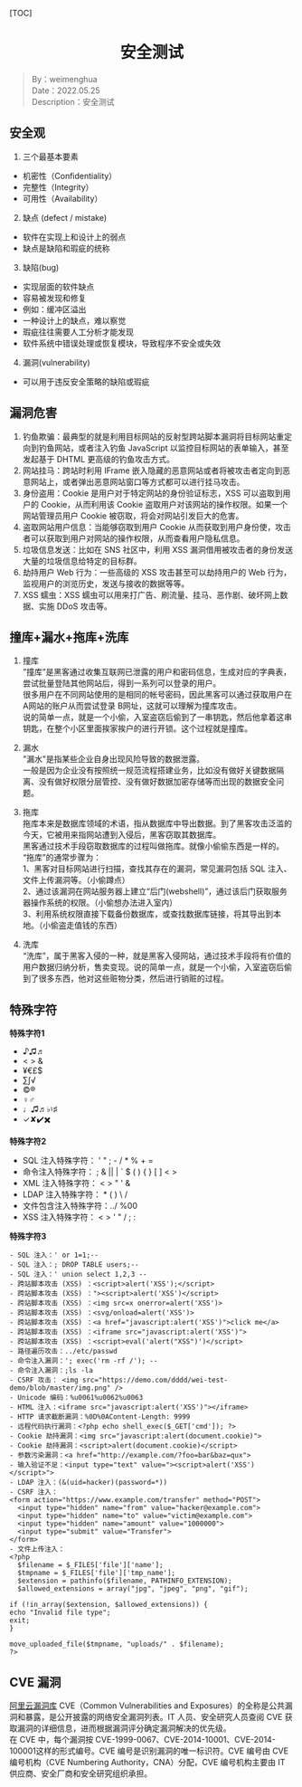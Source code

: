 [TOC]

<h1 align="center">安全测试</h1>

> By：weimenghua  
> Date：2022.05.25  
> Description：安全测试



## 安全观

1. 三个最基本要素
- 机密性（Confidentiality）
- 完整性（Integrity）
- 可用性（Availability）
2. 缺点 (defect / mistake)
- 软件在实现上和设计上的弱点
- 缺点是缺陷和瑕疵的统称
3. 缺陷(bug)
- 实现层面的软件缺点
- 容易被发现和修复
- 例如：缓冲区溢出
- 一种设计上的缺点，难以察觉
- 瑕疵往往需要人工分析才能发现
- 软件系统中错误处理或恢复模块，导致程序不安全或失效
4. 漏洞(vulnerability)
- 可以用于违反安全策略的缺陷或瑕疵 


## 漏洞危害
1. 钓鱼欺骗：最典型的就是利用目标网站的反射型跨站脚本漏洞将目标网站重定向到钓鱼网站，或者注入钓鱼 JavaScript 以监控目标网站的表单输入，甚至发起基于 DHTML 更高级的钓鱼攻击方式。
2. 网站挂马：跨站时利用 IFrame 嵌入隐藏的恶意网站或者将被攻击者定向到恶意网站上，或者弹出恶意网站窗口等方式都可以进行挂马攻击。
3. 身份盗用：Cookie 是用户对于特定网站的身份验证标志，XSS 可以盗取到用户的 Cookie，从而利用该 Cookie 盗取用户对该网站的操作权限。如果一个网站管理员用户 Cookie 被窃取，将会对网站引发巨大的危害。
4. 盗取网站用户信息：当能够窃取到用户 Cookie 从而获取到用户身份使，攻击者可以获取到用户对网站的操作权限，从而查看用户隐私信息。
5. 垃圾信息发送：比如在 SNS 社区中，利用 XSS 漏洞借用被攻击者的身份发送大量的垃圾信息给特定的目标群。
6. 劫持用户 Web 行为：一些高级的 XSS 攻击甚至可以劫持用户的 Web 行为，监视用户的浏览历史，发送与接收的数据等等。
7. XSS 蠕虫：XSS 蠕虫可以用来打广告、刷流量、挂马、恶作剧、破坏网上数据、实施 DDoS 攻击等。


## 撞库+漏水+拖库+洗库
1. 撞库  
”撞库”是黑客通过收集互联网已泄露的用户和密码信息，生成对应的字典表，尝试批量登陆其他网站后，得到一系列可以登录的用户。  
很多用户在不同网站使用的是相同的帐号密码，因此黑客可以通过获取用户在 A网站的账户从而尝试登录 B网址，这就可以理解为撞库攻击。  
说的简单一点，就是一个小偷，入室盗窃后偷到了一串钥匙，然后他拿着这串钥匙，在整个小区里面挨家挨户的进行开锁。这个过程就是撞库。

2. 漏水  
"漏水"是指某些企业自身出现风险导致的数据泄露。  
一般是因为企业没有按照统一规范流程搭建业务，比如没有做好关键数据隔离、没有做好权限分层管控、没有做好数据加密存储等而出现的数据安全问题。

3. 拖库  
拖库本来是数据库领域的术语，指从数据库中导出数据。到了黑客攻击泛滥的今天，它被用来指网站遭到入侵后，黑客窃取其数据库。  
黑客通过技术手段窃取数据库的过程叫做拖库。就像小偷偷东西是一样的。  
“拖库”的通常步骤为：  
1、黑客对目标网站进行扫描，查找其存在的漏洞，常见漏洞包括 SQL 注入、文件上传漏洞等。（小偷蹲点）   
2、通过该漏洞在网站服务器上建立“后门(webshell)”，通过该后门获取服务器操作系统的权限。（小偷想办法进入室内）   
3、利用系统权限直接下载备份数据库，或查找数据库链接，将其导出到本地。（小偷盗走值钱的东西）  

4. 洗库  
“洗库”，属于黑客入侵的一种，就是黑客入侵网站，通过技术手段将有价值的用户数据归纳分析，售卖变现。说的简单一点，就是一个小偷，入室盗窃后偷到了很多东西，他对这些赃物分类，然后进行销赃的过程。


## 特殊字符
**特殊字符1**
- ♪♫♬
- < > &
- ¥€£$
- ∑∫√
- ©®
- ♀♂
- ♩♫♬♭♮♯
- ✓✘✔️✖️

**特殊字符2**
- SQL 注入特殊字符： ' " ; - / * % + =
- 命令注入特殊字符： ; & || | ` $ ( ) { } [ ] < >
- XML 注入特殊字符： < > " ' &
- LDAP 注入特殊字符： * ( ) \ /
- 文件包含注入特殊字符：../ %00
- XSS 注入特殊字符： < > ' " / ; :

**特殊字符3**
```
- SQL 注入：' or 1=1;--
- SQL 注入：; DROP TABLE users;--
- SQL 注入：' union select 1,2,3 --
- 跨站脚本攻击 (XSS) ：<script>alert('XSS');</script>
- 跨站脚本攻击 (XSS) ："><script>alert('XSS')</script>
- 跨站脚本攻击 (XSS) ：<img src=x onerror=alert('XSS')>
- 跨站脚本攻击 (XSS) ：<svg/onload=alert('XSS')>
- 跨站脚本攻击 (XSS) ：<a href="javascript:alert('XSS')">click me</a>
- 跨站脚本攻击 (XSS) ：<iframe src="javascript:alert('XSS')">
- 跨站脚本攻击 (XSS) ：<script>eval('alert("XSS")')</script>
- 路径遍历攻击：../etc/passwd
- 命令注入漏洞：'; exec('rm -rf /'); --
- 命令注入漏洞：;ls -la
- CSRF 攻击： <img src="https://demo.com/dddd/wei-test-demo/blob/master/img.png" />
- Unicode 编码：%u0061%u0062%u0063
- HTML 注入：<iframe src="javascript:alert('XSS')"></iframe>
- HTTP 请求截断漏洞：%0D%0AContent-Length: 9999
- 远程代码执行漏洞：<?php echo shell_exec($_GET['cmd']); ?>
- Cookie 劫持漏洞：<img src="javascript:alert(document.cookie)">
- Cookie 劫持漏洞：<script>alert(document.cookie)</script>
- 参数污染漏洞：<a href="http://example.com/?foo=bar&baz=qux">
- 输入验证不足：<input type="text" value="><script>alert('XSS')</script>">
- LDAP 注入：(&(uid=hacker)(password=*))
- CSRF 注入：
<form action="https://www.example.com/transfer" method="POST">
  <input type="hidden" name="from" value="hacker@example.com">
  <input type="hidden" name="to" value="victim@example.com">
  <input type="hidden" name="amount" value="1000000">
  <input type="submit" value="Transfer">
</form>
- 文件上传注入：
<?php
  $filename = $_FILES['file']['name'];
  $tmpname = $_FILES['file']['tmp_name'];
  $extension = pathinfo($filename, PATHINFO_EXTENSION);
  $allowed_extensions = array("jpg", "jpeg", "png", "gif");

if (!in_array($extension, $allowed_extensions)) {
echo "Invalid file type";
exit;
}

move_uploaded_file($tmpname, "uploads/" . $filename);
?>
```

## CVE 漏洞
[阿里云漏洞库](https://avd.aliyun.com/nvd/list)
CVE（Common Vulnerabilities and Exposures）的全称是公共漏洞和暴露，是公开披露的网络安全漏洞列表。IT 人员、安全研究人员查阅 CVE 获取漏洞的详细信息，进而根据漏洞评分确定漏洞解决的优先级。  
在 CVE 中，每个漏洞按 CVE-1999-0067、CVE-2014-10001、CVE-2014-100001这样的形式编号。CVE 编号是识别漏洞的唯一标识符。CVE 编号由 CVE 编号机构（CVE Numbering Authority，CNA）分配，CVE 编号机构主要由 IT 供应商、安全厂商和安全研究组织承担。
